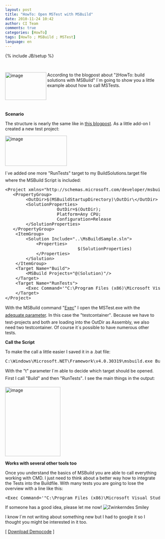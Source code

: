 ```yaml
---
layout: post
title: "HowTo: Open MSTest with MSBuild"
date: 2010-11-24 10:42
author: CI Team
comments: true
categories: [HowTo]
tags: [HowTo ; MSBuild ; MSTest]
language: en
---
```

{% include JB/setup %}
<p>&#160;</p>  <p><img title="image" border="0" alt="image" align="left" src="{{BASE_PATH}}/assets/wp-images-de/image_thumb248.png" width="134" height="90" />According to the blogpost about "žHowTo: build solutions with MSBuild" I´m going to show you a little example about how to call MSTests. </p>  <p>&#160;</p>  <p>&#160;</p>  <!--more-->  <p><b>Scenario</b></p>  <p><b></b></p>  <p>The structure is nearly the same like in <a href="{{BASE_PATH}}/2010/11/12/howto-build-msbuild-solutions/">this blogpost</a>. As a little add-on I created a new test project:</p>  <p><a href="{{BASE_PATH}}/assets/wp-images-en/image97.png"><img style="background-image: none; border-right-width: 0px; padding-left: 0px; padding-right: 0px; display: inline; border-top-width: 0px; border-bottom-width: 0px; border-left-width: 0px; padding-top: 0px" title="image" border="0" alt="image" src="{{BASE_PATH}}/assets/wp-images-en/image_thumb6.png" width="201" height="98" /></a></p>  <p>I´ve added one more "RunTests" target to my BuildSolutions.target file where the MSBuild Script is included:</p>  <div style="padding-bottom: 0px; margin: 0px; padding-left: 0px; padding-right: 0px; display: inline; float: none; padding-top: 0px" id="scid:812469c5-0cb0-4c63-8c15-c81123a09de7:517b6026-376b-4cbb-b5f3-5cd2af91ab16" class="wlWriterEditableSmartContent"><pre name="code" class="c#">&lt;Project xmlns="http://schemas.microsoft.com/developer/msbuild/2003" DefaultTargets="Build"&gt;
   &lt;PropertyGroup&gt;
		&lt;OutDir&gt;$(MSBuildStartupDirectory)\OutDir\&lt;/OutDir&gt;
		&lt;SolutionProperties&gt;
					OutDir=$(OutDir);
					Platform=Any CPU;
					Configuration=Release
		&lt;/SolutionProperties&gt;
   &lt;/PropertyGroup&gt;
	&lt;ItemGroup&gt;
		&lt;Solution Include="..\MsBuildSample.sln"&gt;
			&lt;Properties&gt;
							$(SolutionProperties)
			&lt;/Properties&gt;
		&lt;/Solution&gt;
	&lt;/ItemGroup&gt;
	&lt;Target Name="Build"&gt;
		&lt;MSBuild Projects="@(Solution)"/&gt;
	&lt;/Target&gt;
	&lt;Target Name="RunTests"&gt;
		&lt;Exec Command='"C:\Program Files (x86)\Microsoft Visual Studio 10.0\Common7\IDE\mstest.exe" /testcontainer:"$(MSBuildStartupDirectory)\OutDir\MsBuildSample.WebApp.Tests.dll" /testcontainer:"$(MSBuildStartupDirectory)\OutDir\AnotherTestProject.dll"' /&gt;
	&lt;/Target&gt;
&lt;/Project&gt;</pre></div>

<p>With the MSBuild command "<a href="http://msdn.microsoft.com/en-us/library/x8zx72cd.aspx">Exec</a>" I open the MSTest.exe with the <a href="http://msdn.microsoft.com/en-us/library/ms182489(VS.80).aspx">adequate parameter</a>. In this case the "testcontainer". Because we have to test-projects and both are loading into the OutDir as Assembly, we also need two testcontainer. Of course it´s possible to have numerous other tests.</p>

<p><b>Call the Script</b></p>

<p><b></b></p>

<p>To make the call a little easier I saved it in a .bat file:</p>

<div style="padding-bottom: 0px; margin: 0px; padding-left: 0px; padding-right: 0px; display: inline; float: none; padding-top: 0px" id="scid:812469c5-0cb0-4c63-8c15-c81123a09de7:e2001e7c-3b8c-4f82-a3f7-076272233afc" class="wlWriterEditableSmartContent"><pre name="code" class="c#">C:\Windows\Microsoft.NET\Framework\v4.0.30319\msbuild.exe Buildsolution.targets /t:Build,RunTests</pre></div>

<p>With the "t" parameter I´m able to decide which target should be opened. First I call "Build" and then "RunTests". I see the main things in the output:</p>

<p><img title="image" border="0" alt="image" src="{{BASE_PATH}}/assets/wp-images-de/image_thumb250.png" width="180" height="225" /></p>

<p><b>Works with several other tools too</b></p>

<p><b></b></p>

<p>Once you understand the basics of MSBuild you are able to call everything working with CMD. I just need to think about a better way how to integrate the Tests into the Buildfile. With many tests you are going to lose the overview with a line like this:</p>

<div style="padding-bottom: 0px; margin: 0px; padding-left: 0px; padding-right: 0px; display: inline; float: none; padding-top: 0px" id="scid:812469c5-0cb0-4c63-8c15-c81123a09de7:089a6206-1300-45a3-944b-9d407f72fccb" class="wlWriterEditableSmartContent"><pre name="code" class="c#">&lt;Exec Command='"C:\Program Files (x86)\Microsoft Visual Studio 10.0\Common7\IDE\mstest.exe" /testcontainer:"$(MSBuildStartupDirectory)\OutDir\MsBuildSample.WebApp.Tests.dll" /testcontainer:"$(MSBuildStartupDirectory)\OutDir\AnotherTestProject.dll"' /&gt;</pre></div>

<p>If someone has a good idea, please let me now! <img style="border-bottom-style: none; border-right-style: none; border-top-style: none; border-left-style: none" class="wlEmoticon wlEmoticon-winkingsmile" alt="Zwinkerndes Smiley" src="{{BASE_PATH}}/assets/wp-images-en/wlEmoticon-winkingsmile3.png" /></p>

<p>I know I´m not writing about something new but I had to google it so I thought you might be interested in it too. </p>

<p>[ <a href="{{BASE_PATH}}/assets/files/democode/msbuildsamplemstest/msbuildsamplemstest.zip">Download Democode</a> ]</p>
